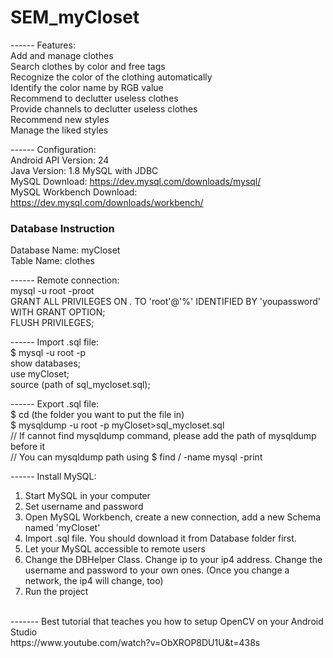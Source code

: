 # SEM_myCloset

------ Features:<br>
Add and manage clothes<br>
Search clothes by color and free tags<br>
Recognize the color of the clothing automatically<br>
Identify the color name by RGB value<br>
Recommend to declutter useless clothes<br>
Provide channels to declutter useless clothes<br>
Recommend new styles<br>
Manage the liked styles
<br>

------ Configuration:<br>
Android API Version: 24<br>
Java Version: 1.8
MySQL with JDBC
<br>
MySQL Download: https://dev.mysql.com/downloads/mysql/<br>
MySQL Workbench Download: https://dev.mysql.com/downloads/workbench/
<br>

### Database Instruction
Database Name: myCloset<br>
Table Name: clothes
<br>

------ Remote connection: <br>
mysql -u root -proot<br>
GRANT ALL PRIVILEGES ON *.* TO 'root'@'%' IDENTIFIED BY 'youpassword' WITH GRANT OPTION;<br>
FLUSH PRIVILEGES;
<br>

------ Import .sql file:<br>
$ mysql -u root -p<br>
show databases;<br>
use myCloset;<br>
source (path of sql_mycloset.sql);
<br>

------ Export .sql file:<br>
$ cd (the folder you want to put the file in)<br>
$ mysqldump -u root -p myCloset>sql_mycloset.sql<br>
// If cannot find mysqldump command, please add the path of mysqldump before it<br>
// You can mysqldump path using $ find  / -name mysql -print
<br>

------ Install MySQL:<br>
1. Start MySQL in your computer<br>
2. Set username and password<br>
3. Open MySQL Workbench, create a new connection, add a new Schema named 'myCloset'<br>
4. Import .sql file. You should download it from Database folder first.<br>
5. Let your MySQL accessible to remote users<br>
6. Change the DBHelper Class. Change ip to your ip4 address. Change the username and password to your own ones. (Once you change a network, the ip4 will change, too)<br>
7. Run the project
<br>
------- Best tutorial that teaches you how to setup OpenCV on your Android Studio<br>
https://www.youtube.com/watch?v=ObXROP8DU1U&t=438s
<br>

